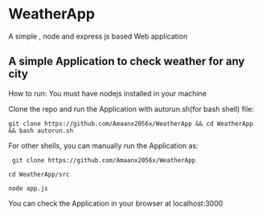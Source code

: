# WeatherApp
A simple , node and express js based Web application 

## A simple Application to check weather for any city

How to run:
You must have nodejs installed in your machine

Clone the repo and run the Application with autorun.sh(for bash shell) file:

```git clone https://github.com/Amaanx2056x/WeatherApp && cd WeatherApp && bash autorun.sh```

For other shells, you can manually run the Application as:

``` git clone https://github.com/Amaanx2056x/WeatherApp```

```cd WeatherApp/src```

```node app.js```


You can check the Application in your browser at localhost:3000

